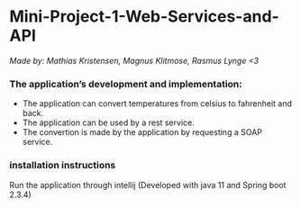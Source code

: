 # Mini-Project-1-Web-Services-and-API


*Made by: Mathias Kristensen, Magnus Klitmose, Rasmus Lynge <3*


### The application’s development and implementation:  
  
- The application can convert temperatures from celsius to fahrenheit and back.  
- The application can be used by a rest service.  
- The convertion is made by the application by requesting a SOAP service.  
  
### installation instructions  
  
Run the application through intellij (Developed with java 11 and Spring boot 2.3.4)  

